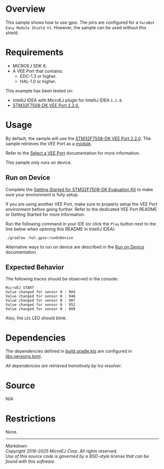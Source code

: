 # Overview

This sample shows how to use gpio.
The pins are configured for a ``YwroBot Easy Module Shield V1``.
However, the sample can be used without this shield.

# Requirements

* MICROEJ SDK 6.
* A VEE Port that contains:
    * EDC-1.3 or higher.
    * HAL-1.0 or higher.

This example has been tested on:

* IntelliJ IDEA with MicroEJ plugin for IntelliJ IDEA ``1.1.0``.
* [STM32F7508-DK VEE Port 2.2.0.](https://github.com/MicroEJ/VEEPort-STMicroelectronics-STM32F7508-DK/tree/2.2.0)

# Usage


By default, the sample will use the
[STM32F7508-DK VEE Port 2.2.0](https://github.com/MicroEJ/VEEPort-STMicroelectronics-STM32F7508-DK/tree/2.2.0).
The sample retrieves the VEE Port as a [module](https://docs.microej.com/en/latest/SDK6UserGuide/selectVeePort.html#using-a-module-dependency).

Refer to the [Select a VEE Port](https://docs.microej.com/en/latest/SDK6UserGuide/selectVeePort.html) documentation for more information.

This sample only runs on device.

## Run on Device

Complete the [Getting Started for STM32F7508-DK Evaluation Kit](https://docs.microej.com/en/latest/SDK6UserGuide/gettingStartedSTM32F7508.html)
to make sure your environment is fully setup.

If you are using another VEE Port, make sure to properly setup the VEE Port environment
before going further. Refer to the dedicated VEE Port README or Getting Started for more information.

Run the following command in your IDE
(or click the ``Play`` button next to the line
below when opening this README in IntelliJ IDEA):

`./gradlew :hal.gpio:runOnDevice`

Alternative ways to run on device are described in the [Run on Device](https://docs.microej.com/en/latest/SDK6UserGuide/runOnDevice.html) documentation.

## Expected Behavior

The following traces should be observed in the console:

```
MicroEJ START
Value changed for sensor 0 : 904
Value changed for sensor 0 : 948
Value changed for sensor 0 : 907
Value changed for sensor 0 : 952
Value changed for sensor 0 : 909
```

Also, the ``LD1`` LED should blink.

# Dependencies

The dependencies defined in [build.gradle.kts](build.gradle.kts)
are configured in [libs.versions.toml](../gradle/libs.versions.toml).

_All dependencies are retrieved transitively by Ivy resolver_.

# Source

N/A

# Restrictions

None.
 
---  
_Markdown_   
_Copyright 2016-2025 MicroEJ Corp. All rights reserved._  
_Use of this source code is governed by a BSD-style license that can be found with this software._
